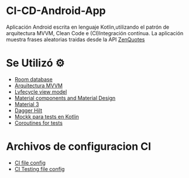 # CI-CD-Android-App
Aplicación Android escrita en lenguaje Kotlin,utilizando el patrón de arquitectura MVVM, Clean Code e  (CI)Integración contínua.
La aplicación muestra frases aleatorias traidas desde la API [ZenQuotes](https://docs.zenquotes.io/zenquotes-documentation/)

# Se Utilizó :gear:


* [Room database](https://developer.android.com/jetpack/androidx/releases/room?gclid=EAIaIQobChMIh-Hoi7C_-gIVRxXUAR2kZAAsEAAYASAAEgJnivD_BwE&gclsrc=aw.ds)
* [Arquitectura MVVM](https://developer.android.com/jetpack/guide)
* [Lyfecycle view model](https://developer.android.com/jetpack/androidx/releases/lifecycle)
* [Material components and Material Design](https://material.io/components)
* [Material 3](https://m3.material.io/)
* [Dagger Hilt](https://developer.android.com/training/dependency-injection/hilt-android)
* [Mockk para tests en Kotlin](https://mockk.io/)
* [Coroutines for tests](https://developer.android.com/kotlin/coroutines/test?hl=es-419)

# Archivos de configuracion CI

* [CI file config](https://github.com/hall9zeha/CI-CD-Android-App/blob/main/.github/workflows/ci.yml)
* [CI Testing file config](https://github.com/hall9zeha/CI-CD-Android-App/blob/main/.github/workflows/androidTesting.yml)


